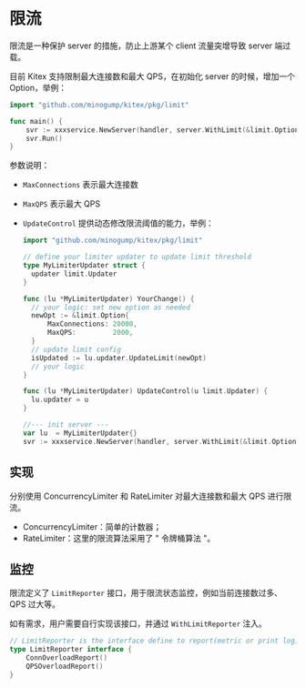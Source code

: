# 限流

限流是一种保护 server 的措施，防止上游某个 client 流量突增导致 server 端过载。

目前 Kitex 支持限制最大连接数和最大 QPS，在初始化 server 的时候，增加一个 Option，举例：

```go
import "github.com/minogump/kitex/pkg/limit"

func main() {
	svr := xxxservice.NewServer(handler, server.WithLimit(&limit.Option{MaxConnections: 10000, MaxQPS: 1000}))
  	svr.Run()
}
```

参数说明：

- `MaxConnections` 表示最大连接数

- `MaxQPS` 表示最大 QPS

- `UpdateControl` 提供动态修改限流阈值的能力，举例：

  ```go
  import "github.com/minogump/kitex/pkg/limit"

  // define your limiter updater to update limit threshold
  type MyLimiterUpdater struct {
  	updater limit.Updater
  }

  func (lu *MyLimiterUpdater) YourChange() {
  	// your logic: set new option as needed
  	newOpt := &limit.Option{
  		MaxConnections: 20000,
  		MaxQPS:         2000,
  	}
  	// update limit config
  	isUpdated := lu.updater.UpdateLimit(newOpt)
  	// your logic
  }

  func (lu *MyLimiterUpdater) UpdateControl(u limit.Updater) {
  	lu.updater = u
  }

  //--- init server ---
  var lu  = MyLimiterUpdater{}
  svr := xxxservice.NewServer(handler, server.WithLimit(&limit.Option{MaxConnections: 10000, MaxQPS: 1000, UpdateControl: lu.UpdateControl}))
  ```

## 实现

分别使用 ConcurrencyLimiter 和 RateLimiter 对最大连接数和最大 QPS 进行限流。

- ConcurrencyLimiter：简单的计数器；
- RateLimiter：这里的限流算法采用了 " 令牌桶算法 "。

## 监控

限流定义了 `LimitReporter` 接口，用于限流状态监控，例如当前连接数过多、QPS 过大等。

如有需求，用户需要自行实现该接口，并通过 `WithLimitReporter` 注入。

```go
// LimitReporter is the interface define to report(metric or print log) when limit happen
type LimitReporter interface {
    ConnOverloadReport()
    QPSOverloadReport()
}
```
